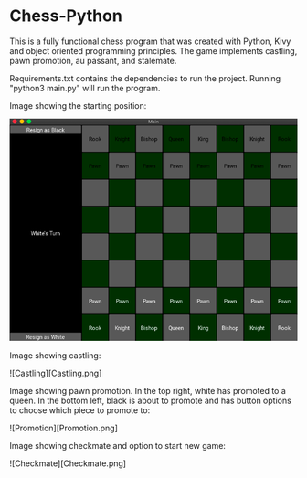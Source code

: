 # Chess-Python

This is a fully functional chess program that was created with Python, Kivy and object oriented programming principles. The game implements castling, pawn promotion, au passant, and stalemate.

Requirements.txt contains the dependencies to run the project.
Running "python3 main.py" will run the program.

Image showing the starting position:

![StartBoard](Start_Board.png)

Image showing castling:

![Castling][Castling.png]

Image showing pawn promotion. In the top right, white has promoted to a queen. In the bottom left, black is about to promote and has button options to choose which piece to promote to:

![Promotion][Promotion.png]

Image showing checkmate and option to start new game:

![Checkmate][Checkmate.png]
